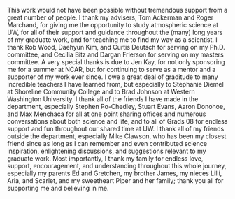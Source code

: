 This work would not have been possible without tremendous support from a great number of people. I thank my advisers, Tom Ackerman and Roger Marchand, for giving me the opportunity to study atmospheric science at UW, for all of their support and guidance throughout the (many) long years of my graduate work, and for teaching me to find my way as a scientist. I thank Rob Wood, Daehyun Kim, and Curtis Deutsch for serving on my Ph.D. committee, and Cecilia Bitz and Dargan Frierson for serving on my masters committee. A very special thanks is due to Jen Kay, for not only sponsoring me for a summer at NCAR, but for continuing to serve as a mentor and a supporter of my work ever since. I owe a great deal of graditude to many incredible teachers I have learned from, but especially to Stephanie Diemel at Shoreline Community College and to Brad Johnson at Western Washington University. I thank all of the friends I have made in the department, especially Stephen Po-Chedley, Stuart Evans, Aaron Donohoe, and Max Menchaca for all at one point sharing offices and numerous conversations about both science and life, and to all of Grads 08 for endless support and fun throughout our shared time at UW. I thank all of my friends outside the department, especially Mike Clawson, who has been my closest friend since as long as I can remember and even contributed science inspiration, enlightening discussions, and suggestions relevant to my graduate work. Most importantly, I thank my family for endless love, support, encouragement, and understanding throughout this whole journey, especially my parents Ed and Gretchen, my brother James, my nieces Lilli, Aria, and Scarlet, and my sweetheart Piper and her family; thank you all for supporting me and believing in me.
